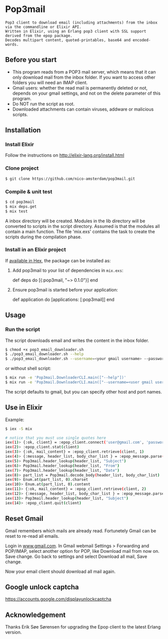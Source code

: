 # Pop3mail

    Pop3 client to download email (including attachments) from the inbox via the commandline or Elixir API.
    Written in Elixir, using an Erlang pop3 client with SSL support derived from the epop package.
    Decodes multipart content, quoted-printables, base64 and encoded-words.

## Before you start

- This program reads from a POP3 mail server, which means that it can only download mail from the inbox folder. If you want to access other folders you will need an IMAP client.
- Gmail users: whether the read mail is permanently deleted or not, depends on your gmail settings, and not on the delete parameter of this program. 
- Do NOT run the script as root.
- Downloaded attachments can contain viruses, addware or malicious scripts.

## Installation

### Install Elixir

Follow the instructions on http://elixir-lang.org/install.html

### Clone project

```sh
$ git clone https://github.com/nico-amsterdam/pop3mail.git
```

### Compile & unit test

```sh
$ cd pop3mail
$ mix deps.get
$ mix test
```

A inbox directory will be created.
Modules in the lib directory will be converted to scripts in the script directory.
Assumed is that the modules all contain a main function.
The file 'mix.exs' contains the task to create the scripts during the compilation phase.
        
### Install in an Elixir project

If [available in Hex](https://hex.pm/docs/publish), the package can be installed as:

  1. Add pop3mail to your list of dependencies in `mix.exs`:

        def deps do
          [{:pop3mail, "~> 0.1.0"}]
        end

  2. Ensure pop3mail is started before your application:

        def application do
          [applications: [:pop3mail]]
        end

## Usage

### Run the script

The script downloads email and writes the content in the inbox folder.
 
```sh
$ chmod +x pop3_email_downloader.sh
$ ./pop3_email_downloader.sh --help
$ ./pop3_email_downloader.sh --username=<your gmail username> --password=<your gmail password> --max=10 --raw
```

or without shell script:

```sh
$ mix run -e 'Pop3mail.DownloaderCLI.main(["--help"])'
$ mix run -e 'Pop3mail.DownloaderCLI.main(["--username=<user gmail username>", "--password=<your gmail password>", "--max=10", "--raw"])'
```

The script defaults to gmail, but you can specify other host and port names.

## Use in Elixir

Example:

```sh
$ iex -S mix

# notice that you must use single quotes here
iex(1)> {:ok, client} = :epop_client.connect('user@gmail.com', 'password', [{:addr, 'pop.gmail.com'},{:port,995},:ssl])
iex(2)> :epop_client.stat(client) 
iex(3)> {:ok, mail_content} = :epop_client.retrieve(client, 1) 
iex(4)> {:message, header_list, body_char_list } = :epop_message.parse(mail_content)
iex(5)> Pop3mail.header_lookup(header_list, "Subject")
iex(6)> Pop3mail.header_lookup(header_list, "From")
iex(7)> Pop3mail.header_lookup(header_list, "Date")
iex(8)> part_list = Pop3mail.decode_body(header_list, body_char_list)
iex(9)> Enum.at(part_list, 0).charset 
iex(10)> Enum.at(part_list, 0).content 
iex(11)> {:ok, mail_content} = :epop_client.retrieve(client, 2) 
iex(12)> {:message, header_list, body_char_list } = :epop_message.parse(mail_content)
iex(13)> Pop3mail.header_lookup(header_list, "Subject")
iex(14)> :epop_client.quit(client)
```

## Reset Gmail

Gmail remembers which mails are already read. Fortunetely Gmail can be reset to re-read all emails.

Login in www.gmail.com.
In Gmail webmail Settings > Forwarding and POP/IMAP, select another option for POP,
like Download mail from now on. Save change. 
Go back to settings and select Download all mail, Save change.

Now your email client should download all mail again.

## Google unlock captcha

https://accounts.google.com/displayunlockcaptcha


## Acknowledgement

Thanks Erik Søe Sørensen for upgrading the Epop client to the latest Erlang version.
